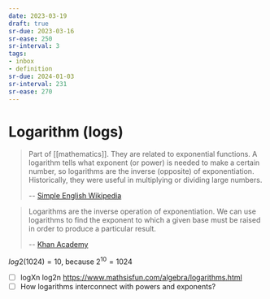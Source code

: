 ```yaml
---
date: 2023-03-19
draft: true
sr-due: 2023-03-16
sr-ease: 250
sr-interval: 3
tags:
- inbox
- definition
sr-due: 2024-01-03
sr-interval: 231
sr-ease: 270
---
```


# Logarithm (logs)

> Part of [[mathematics]]. They are related to exponential functions. A
> logarithm tells what exponent (or power) is needed to make a certain number,
> so logarithms are the inverse (opposite) of exponentiation. Historically, they
> were useful in multiplying or dividing large numbers.
>
> -- [Simple English Wikipedia](https://simple.wikipedia.org/wiki/Logarithm)

> Logarithms are the inverse operation of exponentiation. We can use logarithms
> to find the exponent to which a given base must be raised in order to produce
> a particular result.
>
> --
> [Khan Academy](https://www.khanacademy.org/math/algebra2/x2ec2f6f830c9fb89:logs/x2ec2f6f830c9fb89:exp-models/a/logarithms-faq)

$log2(1024) = 10$, because $2^{10} = 1024$

- [ ] logXn log2n https://www.mathsisfun.com/algebra/logarithms.html
- [ ] How logarithms interconnect with powers and exponents?
